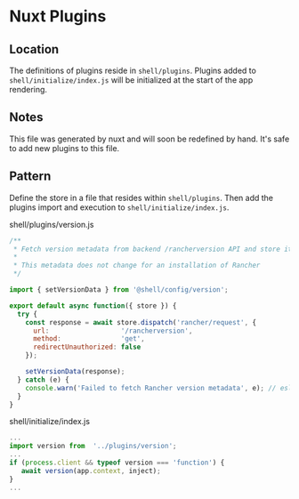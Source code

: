 # Nuxt Plugins

## Location
The definitions of plugins reside in `shell/plugins`. Plugins added to `shell/initialize/index.js` will be initialized at the start of the app rendering. 


## Notes
This file was generated by nuxt and will soon be redefined by hand. It's safe to add new plugins to this file.

## Pattern 
Define the store in a file that resides within `shell/plugins`. Then add the plugins import and execution to `shell/initialize/index.js`.

shell/plugins/version.js
```js
/**
 * Fetch version metadata from backend /rancherversion API and store it
 *
 * This metadata does not change for an installation of Rancher
 */

import { setVersionData } from '@shell/config/version';

export default async function({ store }) {
  try {
    const response = await store.dispatch('rancher/request', {
      url:                  '/rancherversion',
      method:               'get',
      redirectUnauthorized: false
    });

    setVersionData(response);
  } catch (e) {
    console.warn('Failed to fetch Rancher version metadata', e); // eslint-disable-line no-console
  }
}
```

shell/initialize/index.js
```js
...
import version from  '../plugins/version';
...
if (process.client && typeof version === 'function') {
   await version(app.context, inject);
}
...
```
